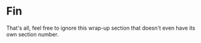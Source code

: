 # Fin

That's all, feel free to ignore this wrap-up section that doesn't even have its own section number.

